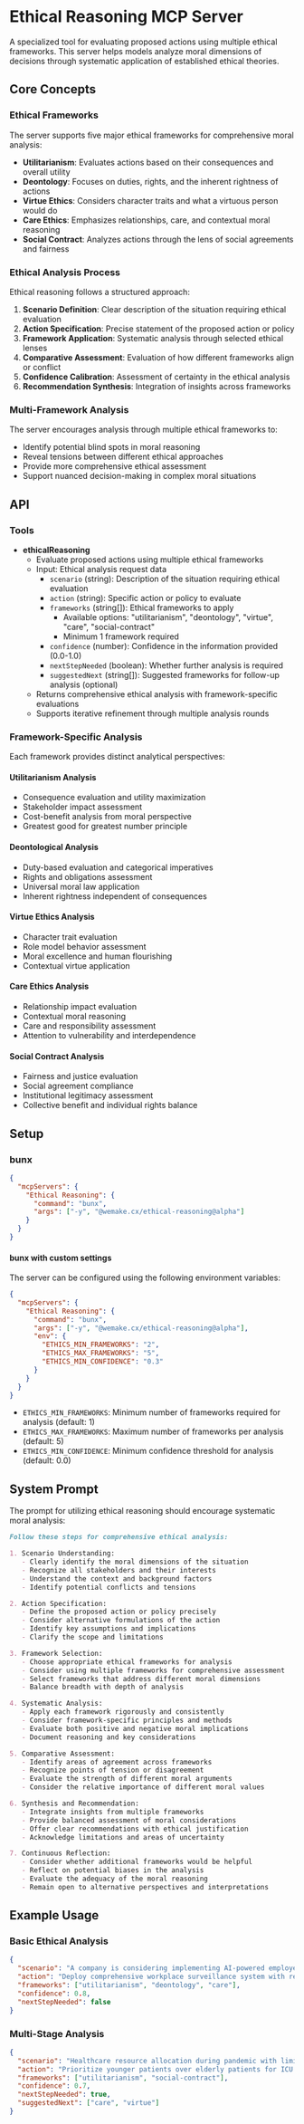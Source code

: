 # Ethical Reasoning MCP Server

A specialized tool for evaluating proposed actions using multiple ethical frameworks. This server helps models analyze
moral dimensions of decisions through systematic application of established ethical theories.

## Core Concepts

### Ethical Frameworks

The server supports five major ethical frameworks for comprehensive moral analysis:

- **Utilitarianism**: Evaluates actions based on their consequences and overall utility
- **Deontology**: Focuses on duties, rights, and the inherent rightness of actions
- **Virtue Ethics**: Considers character traits and what a virtuous person would do
- **Care Ethics**: Emphasizes relationships, care, and contextual moral reasoning
- **Social Contract**: Analyzes actions through the lens of social agreements and fairness

### Ethical Analysis Process

Ethical reasoning follows a structured approach:

1. **Scenario Definition**: Clear description of the situation requiring ethical evaluation
2. **Action Specification**: Precise statement of the proposed action or policy
3. **Framework Application**: Systematic analysis through selected ethical lenses
4. **Comparative Assessment**: Evaluation of how different frameworks align or conflict
5. **Confidence Calibration**: Assessment of certainty in the ethical analysis
6. **Recommendation Synthesis**: Integration of insights across frameworks

### Multi-Framework Analysis

The server encourages analysis through multiple ethical frameworks to:

- Identify potential blind spots in moral reasoning
- Reveal tensions between different ethical approaches
- Provide more comprehensive ethical assessment
- Support nuanced decision-making in complex moral situations

## API

### Tools

- **ethicalReasoning**
  - Evaluate proposed actions using multiple ethical frameworks
  - Input: Ethical analysis request data
    - `scenario` (string): Description of the situation requiring ethical evaluation
    - `action` (string): Specific action or policy to evaluate
    - `frameworks` (string[]): Ethical frameworks to apply
      - Available options: "utilitarianism", "deontology", "virtue", "care", "social-contract"
      - Minimum 1 framework required
    - `confidence` (number): Confidence in the information provided (0.0-1.0)
    - `nextStepNeeded` (boolean): Whether further analysis is required
    - `suggestedNext` (string[]): Suggested frameworks for follow-up analysis (optional)
  - Returns comprehensive ethical analysis with framework-specific evaluations
  - Supports iterative refinement through multiple analysis rounds

### Framework-Specific Analysis

Each framework provides distinct analytical perspectives:

#### Utilitarianism Analysis

- Consequence evaluation and utility maximization
- Stakeholder impact assessment
- Cost-benefit analysis from moral perspective
- Greatest good for greatest number principle

#### Deontological Analysis

- Duty-based evaluation and categorical imperatives
- Rights and obligations assessment
- Universal moral law application
- Inherent rightness independent of consequences

#### Virtue Ethics Analysis

- Character trait evaluation
- Role model behavior assessment
- Moral excellence and human flourishing
- Contextual virtue application

#### Care Ethics Analysis

- Relationship impact evaluation
- Contextual moral reasoning
- Care and responsibility assessment
- Attention to vulnerability and interdependence

#### Social Contract Analysis

- Fairness and justice evaluation
- Social agreement compliance
- Institutional legitimacy assessment
- Collective benefit and individual rights balance

## Setup

### bunx

```json
{
  "mcpServers": {
    "Ethical Reasoning": {
      "command": "bunx",
      "args": ["-y", "@wemake.cx/ethical-reasoning@alpha"]
    }
  }
}
```

#### bunx with custom settings

The server can be configured using the following environment variables:

```json
{
  "mcpServers": {
    "Ethical Reasoning": {
      "command": "bunx",
      "args": ["-y", "@wemake.cx/ethical-reasoning@alpha"],
      "env": {
        "ETHICS_MIN_FRAMEWORKS": "2",
        "ETHICS_MAX_FRAMEWORKS": "5",
        "ETHICS_MIN_CONFIDENCE": "0.3"
      }
    }
  }
}
```

- `ETHICS_MIN_FRAMEWORKS`: Minimum number of frameworks required for analysis (default: 1)
- `ETHICS_MAX_FRAMEWORKS`: Maximum number of frameworks per analysis (default: 5)
- `ETHICS_MIN_CONFIDENCE`: Minimum confidence threshold for analysis (default: 0.0)

## System Prompt

The prompt for utilizing ethical reasoning should encourage systematic moral analysis:

```markdown
Follow these steps for comprehensive ethical analysis:

1. Scenario Understanding:
   - Clearly identify the moral dimensions of the situation
   - Recognize all stakeholders and their interests
   - Understand the context and background factors
   - Identify potential conflicts and tensions

2. Action Specification:
   - Define the proposed action or policy precisely
   - Consider alternative formulations of the action
   - Identify key assumptions and implications
   - Clarify the scope and limitations

3. Framework Selection:
   - Choose appropriate ethical frameworks for analysis
   - Consider using multiple frameworks for comprehensive assessment
   - Select frameworks that address different moral dimensions
   - Balance breadth with depth of analysis

4. Systematic Analysis:
   - Apply each framework rigorously and consistently
   - Consider framework-specific principles and methods
   - Evaluate both positive and negative moral implications
   - Document reasoning and key considerations

5. Comparative Assessment:
   - Identify areas of agreement across frameworks
   - Recognize points of tension or disagreement
   - Evaluate the strength of different moral arguments
   - Consider the relative importance of different moral values

6. Synthesis and Recommendation:
   - Integrate insights from multiple frameworks
   - Provide balanced assessment of moral considerations
   - Offer clear recommendations with ethical justification
   - Acknowledge limitations and areas of uncertainty

7. Continuous Reflection:
   - Consider whether additional frameworks would be helpful
   - Reflect on potential biases in the analysis
   - Evaluate the adequacy of the moral reasoning
   - Remain open to alternative perspectives and interpretations
```

## Example Usage

### Basic Ethical Analysis

```json
{
  "scenario": "A company is considering implementing AI-powered employee monitoring to improve productivity",
  "action": "Deploy comprehensive workplace surveillance system with real-time performance tracking",
  "frameworks": ["utilitarianism", "deontology", "care"],
  "confidence": 0.8,
  "nextStepNeeded": false
}
```

### Multi-Stage Analysis

```json
{
  "scenario": "Healthcare resource allocation during pandemic with limited ICU beds",
  "action": "Prioritize younger patients over elderly patients for ICU admission",
  "frameworks": ["utilitarianism", "social-contract"],
  "confidence": 0.7,
  "nextStepNeeded": true,
  "suggestedNext": ["care", "virtue"]
}
```
